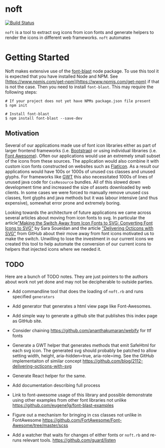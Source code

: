 # noft

[![Build Status](https://secure.travis-ci.org/realityforge/noft.png?branch=master)](http://travis-ci.org/realityforge/noft)

`noft` is a tool to extract svg icons from icon fonts and generate helpers to render the icons
in different web frameworks. `noft` automates

# Getting Started

Noft makes extensive use of the [font-blast](https://www.npmjs.com/package/font-blast) node package. To use this
tool it is expected that you have installed Node and NPM. See [https://www.npmjs.com/get-npm](https://www.npmjs.com/get-npm)
if that is not the case. Then you need to install `font-blast`. This may require the following steps:

    # If your project does not yet have NPMs package.json file present
    $ npm init

    # Install font-blast
    $ npm install font-blast --save-dev

## Motivation

Several of our applications made use of font icon libraries either as part of larger frontend frameworks
(i.e. [Bootstrap](http://getbootstrap.com/)) or using individual libraries (i.e. [Font Awesome](http://fontawesome.io/)).
Often our applications would use an extremely small subset of the icons from these sources. The application
would also combine it with custom icon fonts constructed on websites such as [FlatIcon](flaticon.com). As a
result our applications would have 100s or 1000s of unused css classes and unused glyphs. For frameworks
like [GWT](http://www.gwtproject.org/) this also necessitated 1000s of lines of unused java code for
`CssResource` bundles. All of this slowed down development time and increased the size of assets downloaded
by web clients. In some cases we were forced to manually remove unused css classes, font glyphs and java methods
but it was labour intensive (and thus expensive), somewhat error prone and extremely boring.

Looking towards the architecture of future applications we came across several articles about moving from
icon fonts to svg. In particular the article["Making the Switch Away from Icon Fonts to SVG: Converting Font Icons to SVG"](https://sarasoueidan.com/blog/icon-fonts-to-svg/) by Sara
Soueidan and the article ["Delivering Octicons with SVG"](https://github.com/blog/2112-delivering-octicons-with-svg)
from GitHub about their move away from font icons motivated us to make the switch. Unwilling to lose the investment
in our current icons we created this tool to help automate the conversion of our current icons to helpers that
injected icons where we needed it.

## TODO

Here are a bunch of TODO notes. They are just pointers to the authors about work not yet done and may not be
decipherable to outside parties.

* Add commandline tool that does the loading of `noft.rb` and runs specified `generators`
* Add generator that generates a html view page like Font-Awesomes.
* Add simple way to generate a github site that publishes this index page as GitHub site.

* Consider chaining https://github.com/ananthakumaran/webify for ttf fonts

* Generate a GWT helper that generates methods that emit SafeHtml for each svg icon. The generated svg
  should probably be patched to allow setting width, height, aria-hidden=true, aria-role=img. See the
  GitHub implementaiton of similar concept https://github.com/blog/2112-delivering-octicons-with-svg
* Generate React helper for the same.

* Add documentation describing full process
* Link to font-awesome usage of this library and possible demonstrate using other examples from other font libraries
  not unlike https://github.com/eugene1g/font-blast-examples

* Figure out a mechanism for bringing in css classes not unlike in FontAwesome https://github.com/FortAwesome/Font-Awesome/tree/master/scss

* Add a watcher that waits for changes of either fonts or `noft.rb` and re-runs relevant tools.
  https://github.com/guard/listen

